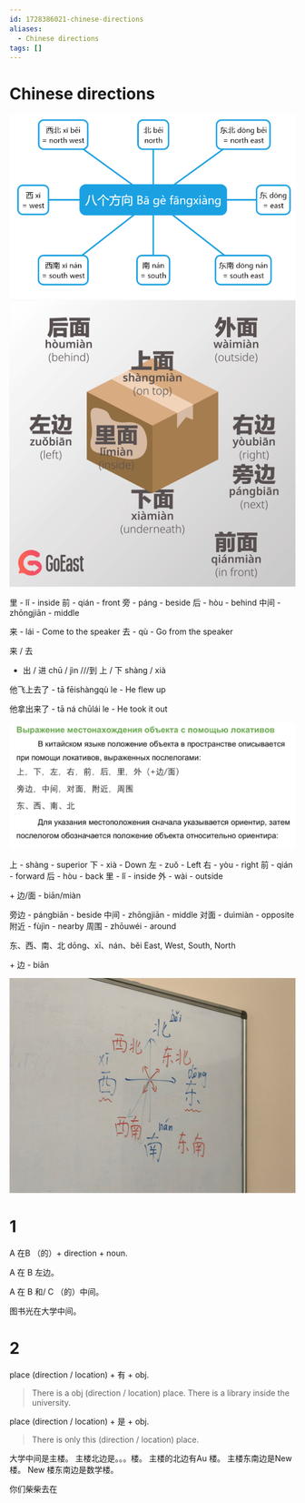 ```yaml
---
id: 1728386021-chinese-directions
aliases:
  - Chinese directions
tags: []
---
```


# Chinese directions

![nsfe](assets/imgs/18-03-25_13-58-11_022_ea705fadad984c0cbad1a649f135b4a9.png)
![positions](assets/imgs/18-03-25_13-58-41_373_54177e780c4d4d29a50d5a3ae09ec9ba.png)

里 - lǐ - inside
前 - qián - front
旁 - páng - beside
后 - hòu - behind
中间 - zhōngjiān - middle

来 - lái - Come to the speaker
去 - qù - Go from the speaker

来 / 去

- 出 / 进
  chū / jìn
  ///到
  上 / 下
  shàng / xià

他飞上去了 - tā fēishàngqù le - He flew up

他拿出来了 - tā ná chūlái le - He took it out

![11-03-25_14-13-23_632.png](assets/imgs/11-03-25_14-13-23_632.png)

上 - shàng - superior
下 - xià - Down
左 - zuǒ - Left
右 - yòu - right
前 - qián - forward
后 - hòu - back
里 - lǐ - inside
外 - wài - outside

\+ 边/面 - biān/miàn

旁边 - pángbiān - beside
中间 - zhōngjiān - middle
对面 - duìmiàn - opposite
附近 - fùjìn - nearby
周围 - zhōuwéi - around

东、西、南、北
dōng、xī、nán、běi
East, West, South, North

\+ 边 - biān

![11-03-25_14-22-19_133.png](assets/imgs/11-03-25_14-22-19_133.png)

# 1

A 在B （的）+ direction + noun.

A 在 B 左边。

A 在 B 和/ C （的）中间。

图书光在大学中间。

# 2

place (direction / location) + 有 + obj.
> There is a obj (direction / location) place.
> There is a library inside the university.

place (direction / location) + 是 + obj.
> There is only this <obj> (direction / location) place.

大学中间是主楼。
主楼北边是。。。楼。
主楼的北边有Au 楼。
主楼东南边是New 楼。
New 楼东南边是数学楼。

你们柴柴去在
